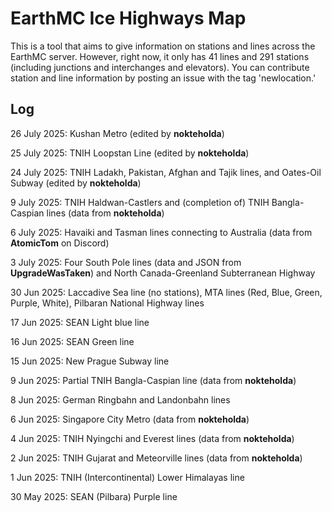 # EarthMC Ice Highways Map

This is a tool that aims to give information on stations and lines across the EarthMC server. However, right now, it only has 41 lines and 291 stations (including junctions and interchanges and elevators). You can contribute station and line information by posting an issue with the tag 'newlocation.'

## Log

26 July 2025: Kushan Metro (edited by **nokteholda**)

25 July 2025: TNIH Loopstan Line (edited by **nokteholda**)

24 July 2025: TNIH Ladakh, Pakistan, Afghan and Tajik lines, and Oates-Oil Subway (edited by **nokteholda**)

9 July 2025: TNIH Haldwan-Castlers and (completion of) TNIH Bangla-Caspian lines (data from **nokteholda**)

6 July 2025: Havaiki and Tasman lines connecting to Australia (data from **AtomicTom** on Discord)

3 July 2025: Four South Pole lines (data and JSON from **UpgradeWasTaken**) and North Canada-Greenland Subterranean Highway

30 Jun 2025: Laccadive Sea line (no stations), MTA lines (Red, Blue, Green, Purple, White), Pilbaran National Highway lines

17 Jun 2025: SEAN Light blue line

16 Jun 2025: SEAN Green line

15 Jun 2025: New Prague Subway line

9 Jun 2025: Partial TNIH Bangla-Caspian line (data from **nokteholda**)

8 Jun 2025: German Ringbahn and Landonbahn lines

6 Jun 2025: Singapore City Metro (data from **nokteholda**)

4 Jun 2025: TNIH Nyingchi and Everest lines (data from **nokteholda**)

2 Jun 2025: TNIH Gujarat and Meteorville lines (data from **nokteholda**)

1 Jun 2025: TNIH (Intercontinental) Lower Himalayas line

30 May 2025: SEAN (Pilbara) Purple line
